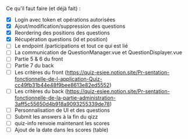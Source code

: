 Ce qu'il faut faire (et déjà fait) :

- [x] Login avec token et opérations autorisées
- [x] Ajout/modification/suppression des questions
- [x] Reordering des positions des questions
- [x] Récupération questions (id et position)
- [ ] Le endpoint /participations et tout ce qui est lié
- [ ] La communication de QuestionManager.vue et QuestionDisplayer.vue 
- [ ] Partie 5 & 6 du front
- [ ] Partie 7 du back
- [ ] Les critères du front (https://quiz-esiee.notion.site/Pr-sentation-fonctionnelle-de-l-application-Quiz-cc49fb31b44e48f9bee8613e82ed5552)
- [ ] Les critères du back (https://quiz-esiee.notion.site/Pr-sentation-fonctionnelle-de-la-partie-administration-3aff5c55650d4b918a9093255339de78)
- [ ] Personnalisation de UI et des questions
- [ ] Submit les answers à la fin du qizz
- [ ] quiz-info renvoie maintenant les scores
- [ ] Ajout de la date dans les scores (table)